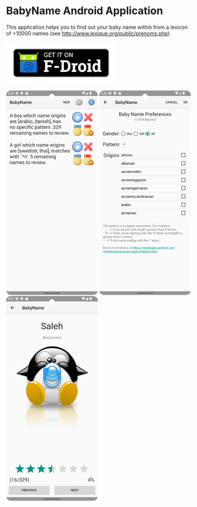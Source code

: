 # BabyName Android Application

This application helps you to find out your baby name within from a lexicon of +10000 names (see http://www.lexique.org/public/prenoms.php).


[<img src="misc/fdroid.png" alt="Get it on F-Droid" width="300px">](https://f-droid.org/repository/browse/?fdid=fr.hnit.babyname)

<img src="misc/main_screen.png" width="250"> <img src="misc/edit_screen.png" width="250"> <img src="misc/find_screen.png" width="250">
